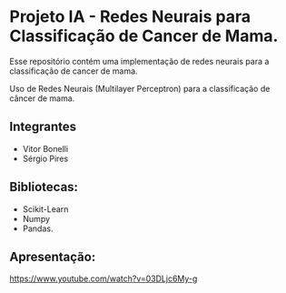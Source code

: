 # Projeto IA - Redes Neurais para Classificação de Cancer de Mama.
Esse repositório contém uma implementação de redes neurais para a classificação de cancer de mama. 

Uso de Redes Neurais (Multilayer Perceptron) para a classificação de câncer de mama.

## Integrantes
- Vitor Bonelli
- Sérgio Pires 

## Bibliotecas: 
- Scikit-Learn
- Numpy
- Pandas.

## Apresentação:

https://www.youtube.com/watch?v=03DLjc6My-g

